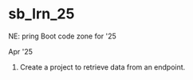 # sb_lrn_25
NE: pring Boot code zone for '25

Apr '25
1. Create a project to retrieve data from an endpoint. 
